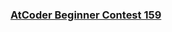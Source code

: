 ### [AtCoder Beginner Contest 159](https://atcoder.jp/contests/abc159/submissions?f.Task=&f.LanguageName=Haskell&f.Status=AC&f.User=codelegend)
